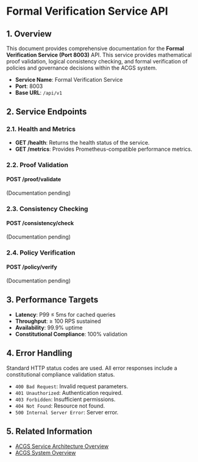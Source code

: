 # Formal Verification Service API

<!-- Constitutional Hash: cdd01ef066bc6cf2 -->

## 1. Overview

This document provides comprehensive documentation for the **Formal Verification Service (Port 8003)** API. This service provides mathematical proof validation, logical consistency checking, and formal verification of policies and governance decisions within the ACGS system.

- **Service Name**: Formal Verification Service
- **Port**: 8003
- **Base URL**: `/api/v1`

## 2. Service Endpoints

### 2.1. Health and Metrics

- **GET /health**: Returns the health status of the service.
- **GET /metrics**: Provides Prometheus-compatible performance metrics.

### 2.2. Proof Validation

#### POST /proof/validate

(Documentation pending)

### 2.3. Consistency Checking

#### POST /consistency/check

(Documentation pending)

### 2.4. Policy Verification

#### POST /policy/verify

(Documentation pending)

## 3. Performance Targets

- **Latency**: P99 ≤ 5ms for cached queries
- **Throughput**: ≥ 100 RPS sustained
- **Availability**: 99.9% uptime
- **Constitutional Compliance**: 100% validation

## 4. Error Handling

Standard HTTP status codes are used. All error responses include a constitutional compliance validation status.

- `400 Bad Request`: Invalid request parameters.
- `401 Unauthorized`: Authentication required.
- `403 Forbidden`: Insufficient permissions.
- `404 Not Found`: Resource not found.
- `500 Internal Server Error`: Server error.

## 5. Related Information

- [ACGS Service Architecture Overview](../ACGS_SERVICE_OVERVIEW.md)
- [ACGS System Overview](../../SYSTEM_OVERVIEW.md)